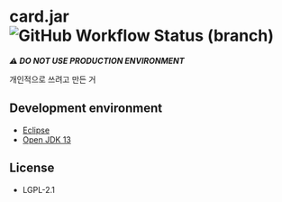 # card.jar ![GitHub Workflow Status (branch)](https://img.shields.io/github/workflow/status/davidjung-kr/card.jar/Build%20with%20JDK%201.8/master?style=flat-square)

***:warning: DO NOT USE PRODUCTION ENVIRONMENT***

개인적으로 쓰려고 만든 거


## Development environment
* [Eclipse](https://www.eclipse.org/downloads/)
* [Open JDK 13](https://jdk.java.net/java-se-ri/13)


## License
* LGPL-2.1

